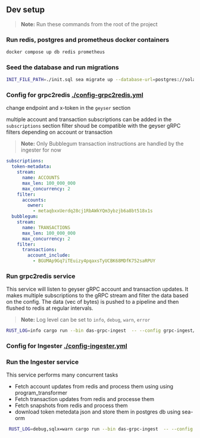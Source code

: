 ## Dev setup

> **Note:** Run these commands from the root of the project

### Run redis, postgres and prometheus docker containers

```bash
docker compose up db redis prometheus
```

### Seed the database and run migrations

```bash
INIT_FILE_PATH=./init.sql sea migrate up --database-url=postgres://solana:solana@localhost:5432/solana
```

### Config for grpc2redis [./config-grpc2redis.yml](./config-grpc2redis.yml)

change endpoint and x-token in the `geyser` section

multiple account and transaction subscriptions can be added in the `subscriptions` section
filter shoud be compatible with the geyser gRPC filters depending on account or transaction

> **Note:** Only Bubblegum transaction instructions are handled by the ingester for now

```yaml
subscriptions:
  token-metadata:
    stream:
      name: ACCOUNTS
      max_len: 100_000_000
      max_concurrency: 2
    filter:
      accounts:
        owner:
          - metaqbxxUerdq28cj1RbAWkYQm3ybzjb6a8bt518x1s
  bubblegum:
    stream:
      name: TRANSACTIONS
      max_len: 100_000_000
      max_concurrency: 2
    filter:
      transactions:
        account_include:
          - BGUMAp9Gq7iTEuizy4pqaxsTyUCBK68MDfK752saRPUY
```

### Run grpc2redis service

This service will listen to geyser gRPC account and transaction updates. It makes multiple subscriptions to the gRPC stream and filter the data based on the config. The data (vec of bytes) is pushed to a pipeline and then flushed to redis at regular intervals.

> **Note:** Log level can be set to `info`, `debug`, `warn`, `error`

```bash
RUST_LOG=info cargo run --bin das-grpc-ingest  -- --config grpc-ingest/config-grpc2redis.yml grpc2redis
```

### Config for Ingester [./config-ingester.yml](./config-ingester.yml)

### Run the Ingester service

This service performs many concurrent tasks

- Fetch account updates from redis and process them using using program_transformer
- Fetch transaction updates from redis and processe them
- Fetch snapshots from redis and process them
- download token metedata json and store them in postgres db using sea-orm

```bash
 RUST_LOG=debug,sqlx=warn cargo run --bin das-grpc-ingest  -- --config grpc-ingest/config-ingester.yml ingester
```
